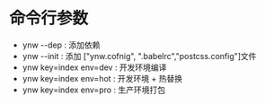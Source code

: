 # 命令行参数

* ynw --dep : 添加依赖
* ynw --init : 添加 ["ynw.cofnig", ".babelrc","postcss.config"]文件
* ynw key=index env=dev : 开发环境编译
* ynw key=index env=hot : 开发环境 + 热替换
* ynw key=index env=pro : 生产环境打包
